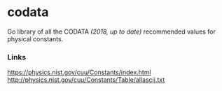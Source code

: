 # codata

Go library of all the CODATA <i>(2018, up to date)</i> recommended values for physical constants.

### Links
https://physics.nist.gov/cuu/Constants/index.html<br />
http://physics.nist.gov/cuu/Constants/Table/allascii.txt
